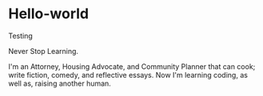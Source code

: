 # Hello-world
Testing

Never Stop Learning. 

I'm an Attorney, Housing Advocate, and Community Planner that can cook; write fiction, comedy, and reflective essays. Now I'm learning coding, as well as, raising another human. 
